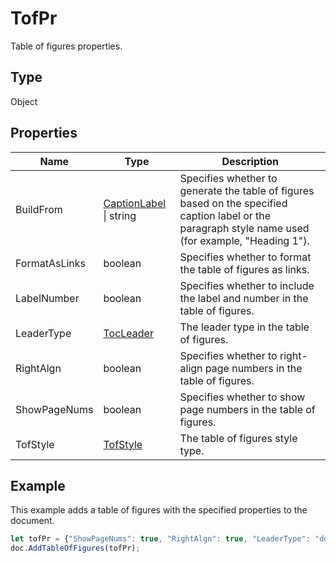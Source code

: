 # TofPr

Table of figures properties.

## Type

Object

## Properties

| Name | Type | Description |
| ---- | ---- | ----------- |
| BuildFrom | [CaptionLabel](../Enumeration/CaptionLabel.md) \| string | Specifies whether to generate the table of figures based on the specified caption label or the paragraph style name used (for example, "Heading 1"). |
| FormatAsLinks | boolean | Specifies whether to format the table of figures as links. |
| LabelNumber | boolean | Specifies whether to include the label and number in the table of figures. |
| LeaderType | [TocLeader](../Enumeration/TocLeader.md) | The leader type in the table of figures. |
| RightAlgn | boolean | Specifies whether to right-align page numbers in the table of figures. |
| ShowPageNums | boolean | Specifies whether to show page numbers in the table of figures. |
| TofStyle | [TofStyle](../Enumeration/TofStyle.md) | The table of figures style type. |


## Example

This example adds a table of figures with the specified properties to the document.

```javascript editor-xlsx
let tofPr = {"ShowPageNums": true, "RightAlgn": true, "LeaderType": "dot", "FormatAsLinks": true, "BuildFrom": "Figure", "LabelNumber": true, "TofStyle": "distinctive"};
doc.AddTableOfFigures(tofPr);
```
